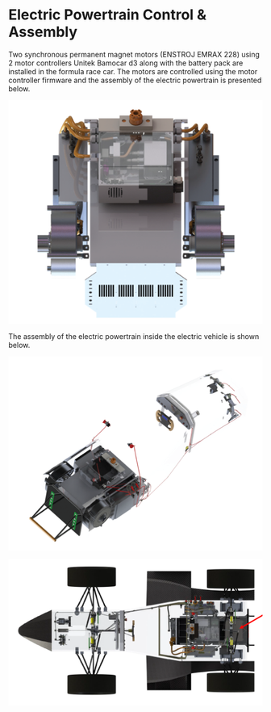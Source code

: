 # Electric Powertrain Control & Assembly

Two synchronous permanent magnet motors (ENSTROJ EMRAX 228) using 2 motor controllers Unitek Bamocar d3 along with the battery pack are installed in the formula race car. The motors are controlled using the motor controller firmware and the assembly of the electric powertrain is presented below.

![photo](Figures/Powertrain.png)

The assembly of the electric powertrain inside the electric vehicle is shown below.

![photo](Figures/Powertrain2.png)

![photo](Figures/Powertrain1.png)

